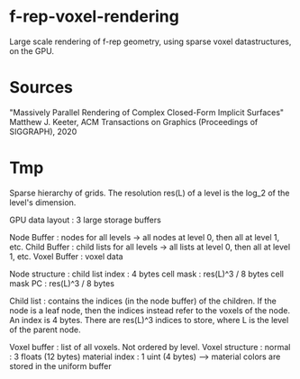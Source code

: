 # f-rep-voxel-rendering
Large scale rendering of f-rep geometry, using sparse voxel datastructures, on the GPU.

# Sources

"Massively Parallel Rendering of Complex Closed-Form Implicit Surfaces"
Matthew J. Keeter, ACM Transactions on Graphics (Proceedings of SIGGRAPH), 2020

# Tmp

Sparse hierarchy of grids. The resolution res(L) of a level is the log_2 of the level's dimension.

GPU data layout : 3 large storage buffers

Node Buffer  : nodes for all levels
    -> all nodes at level 0, then all at level 1, etc.
Child Buffer : child lists for all levels
    -> all lists at level 0, then all at level 1, etc.
Voxel Buffer : voxel data

Node structure :
    child list index : 4 bytes
    cell mask        : res(L)^3 / 8 bytes
    cell mask PC     : res(L)^3 / 8 bytes    

Child list : contains the indices (in the node buffer) of the children. If the node is a leaf node, then the indices instead refer to the voxels of the node.
    An index is 4 bytes. 
    There are res(L)^3 indices to store, where L is the level of the parent node.

Voxel buffer : list of all voxels. Not ordered by level.
Voxel structure :
    normal :         3 floats (12 bytes)
    material index : 1 uint   (4 bytes)
    --> material colors are stored in the uniform buffer